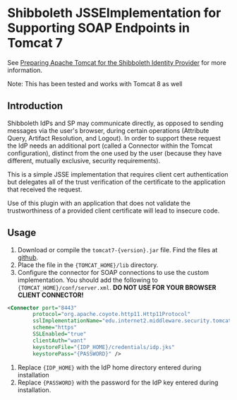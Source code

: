 # Shibboleth JSSEImplementation for Supporting SOAP Endpoints in Tomcat 7

See [Preparing Apache Tomcat for the Shibboleth Identity Provider](https://wiki.shibboleth.net/confluence/display/SHIB2/IdPApacheTomcatPrepare)
for more information.

Note: This has been tested and works with Tomcat 8 as well

## Introduction

Shibboleth IdPs and SP may communicate directly, as opposed to sending messages via the user's browser, during certain
operations (Attribute Query, Artifact Resolution, and Logout). In order to support these request the IdP needs an
additional port (called a Connector within the Tomcat configuration), distinct from the one used by the user (because
they have different, mutually exclusive, security requirements).

This is a simple JSSE implementation that requires client cert authentication but delegates all of the trust
verification of the certificate to the application that received the request.

Use of this plugin with an application that does not validate the trustworthiness of a provided client certificate will
lead to insecure code.

## Usage

1. Download or compile the `tomcat7-{version}.jar` file. Find the files at [github](https://github.com/Unicon/shibboleth-tomcat-dta-ssl/releases).
1. Place the file in the `{TOMCAT_HOME}/lib` directory.
1. Configure the connector for SOAP connections to use the custom implementation. You should add the following to
`{TOMCAT_HOME}/conf/server.xml`. **DO NOT USE FOR YOUR BROWSER CLIENT CONNECTOR!**
```xml
<Connector port="8443"
        protocol="org.apache.coyote.http11.Http11Protocol"
        sslImplementationName="edu.internet2.middleware.security.tomcat7.DelegateToApplicationJSSEImplementation"
        scheme="https"
        SSLEnabled="true"
        clientAuth="want"
        keystoreFile="{IDP_HOME}/credentials/idp.jks"
        keystorePass="{PASSWORD}" />
```

1. Replace `{IDP_HOME}` with the IdP home directory entered during installation
1. Replace `{PASSWORD}` with the password for the IdP key entered during installation.
